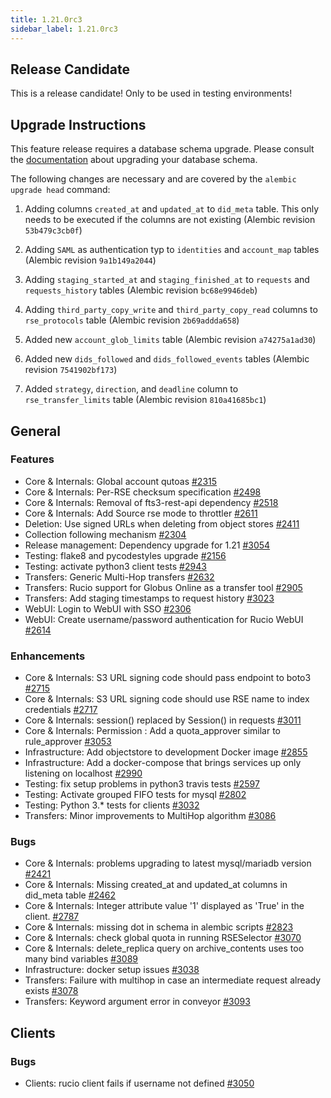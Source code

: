 ```yaml
---
title: 1.21.0rc3
sidebar_label: 1.21.0rc3
---
```


## Release Candidate

This is a release candidate! Only to be used in testing environments!

## Upgrade Instructions

This feature release requires a database schema upgrade. Please consult the [documentation](https://rucio.readthedocs.io/en/latest/database.html) about
upgrading your database schema.

The following changes are necessary and are covered by the `alembic upgrade head` command:

1. Adding columns `created_at` and `updated_at` to `did_meta` table. This only needs to be executed if the columns are not existing (Alembic revision
   `53b479c3cb0f`)

1. Adding `SAML` as authentication typ to `identities` and `account_map` tables (Alembic revision `9a1b149a2044`)

1. Adding `staging_started_at` and `staging_finished_at` to `requests` and `requests_history` tables (Alembic revision `bc68e9946deb`)

1. Adding `third_party_copy_write` and `third_party_copy_read` columns to `rse_protocols` table (Alembic revision `2b69addda658`)

1. Added new `account_glob_limits` table (Alembic revision `a74275a1ad30`)

1. Added new `dids_followed` and `dids_followed_events` tables (Alembic revision `7541902bf173`)

1. Added `strategy`, `direction`, and `deadline` column to `rse_transfer_limits` table (Alembic revision `810a41685bc1`)

## General

### Features

- Core & Internals: Global account qutoas [#2315](https://github.com/rucio/rucio/issues/2315)
- Core & Internals: Per-RSE checksum specification [#2498](https://github.com/rucio/rucio/issues/2498)
- Core & Internals: Removal of fts3-rest-api dependency [#2518](https://github.com/rucio/rucio/issues/2518)
- Core & Internals: Add Source rse mode to throttler [#2611](https://github.com/rucio/rucio/issues/2611)
- Deletion: Use signed URLs when deleting from object stores [#2411](https://github.com/rucio/rucio/issues/2411)
- Collection following mechanism [#2304](https://github.com/rucio/rucio/issues/2304)
- Release management: Dependency upgrade for 1.21 [#3054](https://github.com/rucio/rucio/issues/3054)
- Testing: flake8 and pycodestyles upgrade [#2156](https://github.com/rucio/rucio/issues/2156)
- Testing: activate python3 client tests [#2943](https://github.com/rucio/rucio/issues/2943)
- Transfers: Generic Multi-Hop transfers [#2632](https://github.com/rucio/rucio/issues/2632)
- Transfers: Rucio support for Globus Online as a transfer tool [#2905](https://github.com/rucio/rucio/issues/2905)
- Transfers: Add staging timestamps to request history [#3023](https://github.com/rucio/rucio/issues/3023)
- WebUI: Login to WebUI with SSO [#2306](https://github.com/rucio/rucio/issues/2306)
- WebUI: Create username/password authentication for Rucio WebUI [#2614](https://github.com/rucio/rucio/issues/2614)

### Enhancements

- Core & Internals: S3 URL signing code should pass endpoint to boto3 [#2715](https://github.com/rucio/rucio/issues/2715)
- Core & Internals: S3 URL signing code should use RSE name to index credentials [#2717](https://github.com/rucio/rucio/issues/2717)
- Core & Internals: session() replaced by Session() in requests [#3011](https://github.com/rucio/rucio/issues/3011)
- Core & Internals: Permission : Add a quota_approver similar to rule_approver [#3053](https://github.com/rucio/rucio/issues/3053)
- Infrastructure: Add objectstore to development Docker image [#2855](https://github.com/rucio/rucio/issues/2855)
- Infrastructure: Add a docker-compose that brings services up only listening on localhost [#2990](https://github.com/rucio/rucio/issues/2990)
- Testing: fix setup problems in python3 travis tests [#2597](https://github.com/rucio/rucio/issues/2597)
- Testing: Activate grouped FIFO tests for mysql [#2802](https://github.com/rucio/rucio/issues/2802)
- Testing: Python 3.* tests for clients [#3032](https://github.com/rucio/rucio/issues/3032)
- Transfers: Minor improvements to MultiHop algorithm [#3086](https://github.com/rucio/rucio/issues/3086)

### Bugs

- Core & Internals: problems upgrading to latest mysql/mariadb version [#2421](https://github.com/rucio/rucio/issues/2421)
- Core & Internals: Missing created_at and updated_at columns in did_meta table [#2462](https://github.com/rucio/rucio/issues/2462)
- Core & Internals: Integer attribute value '1' displayed as 'True' in the client.  [#2787](https://github.com/rucio/rucio/issues/2787)
- Core & Internals: missing dot in schema in alembic scripts [#2823](https://github.com/rucio/rucio/issues/2823)
- Core & Internals: check global quota in running RSESelector [#3070](https://github.com/rucio/rucio/issues/3070)
- Core & Internals: delete_replica query on archive_contents uses too many bind variables [#3089](https://github.com/rucio/rucio/issues/3089)
- Infrastructure: docker setup issues [#3038](https://github.com/rucio/rucio/issues/3038)
- Transfers: Failure with multihop in case an intermediate request already exists [#3078](https://github.com/rucio/rucio/issues/3078)
- Transfers: Keyword argument error in conveyor [#3093](https://github.com/rucio/rucio/issues/3093)

## Clients

### Bugs

- Clients: rucio client fails if username not defined [#3050](https://github.com/rucio/rucio/issues/3050)
